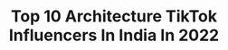 ---
title: Top 10 Architecture TikTok Influencers In India In 2022
description: >-
  Find top architecture TikTok influencers in India in 2022. Most popular hashtags: #architecture #foryou #tiktok #foryoupage.
platform: TikTok
hits: 9
text_top: Identify the best TikTok influencers on inBeat.
text_bottom: inBeat has 9 TikTok influencers like this in India for you to contact.
profiles:
  - username: "shoonya_8007"
    fullname: >-
      nikeeta tamta
    bio: >-
      Nikeeta Tamta Architecture student Devotee of Salman Khan ❤❤❤
    location: "India"
    followers: 39300
    engagement: 1980
    commentsToLikes: 0.058890
    id: ckb8z6a4geeij0j238rhd7lb3
    verified: false
    hashtags: "#retrogaana, #valentinesday2020, #blooper"
  - username: "muraleedharankv"
    fullname: >-
      Building Designers
    bio: >-
      Check this link https://www.buildingdesigners.in/who-we-are/
    location: "India"
    followers: 8010
    engagement: 437
    commentsToLikes: 0.021074
    id: ckbqmiv2f7j3j0j23i9a6hd9p
    verified: false
    hashtags: "#videoleap, #architecture, #house, #home"
  - username: "freearcsky"
    fullname: >-
      🇦  🇷  🇨   🇸  🇰  🇾
    bio: >-
      👉EXTERIOR_DESIGN 👉INTERIOR_DESIGN 👉MODEL_MAKING 👉3D_WALKTHROUGH
    location: "India"
    followers: 182600
    engagement: 683
    commentsToLikes: 0.011804
    id: ckacd9dmcin440i78juqko1b4
    verified: false
    hashtags: "#tiktokglobal, #architect, #interior, #foryou"
  - username: "vishal_3_1_1_2"
    fullname: >-
      vishal_3_1_1_2
    bio: >-
      follow me Instagram 😎 I have one business opportunity for you DM:-Instagram
    location: "India"
    followers: 40500
    engagement: 283
    commentsToLikes: 0.005257
    id: ckbwfmj8023tp0j23x0tfoaf7
    verified: false
    hashtags: "#disigin, #coronavirus, #foryou, #architect"
  - username: "asif_rajasthan"
    fullname: >-
      ASIF Rajasthan
    bio: >-
      الحمداللہ meri awaz 🕋🎤 account freez plz dua kre
    location: "India"
    followers: 29600
    engagement: 2473
    commentsToLikes: 0.015905
    id: ckav1tkcy7w6o0j23vcbulckb
    verified: false
    hashtags: "#mcm, #instafollow, #instacool, #cool"
  - username: "kashishtheattraction"
    fullname: >-
      Kashish Nehalani
    bio: >-
      Instagram - nehalanikashish
    location: "India"
    followers: 48400
    engagement: 321
    commentsToLikes: 0.050454
    id: ckae1mhempibt0i78fc5djz1f
    verified: false
    hashtags: "#babychallenge, #baby, #when, #babyboy"
  - username: "shouryasyal"
    fullname: >-
      Shourya Syal
    bio: >-
      🎥Fitness & Fashion Influencer Instagram {48 k } Follow me⬇️
    location: "India"
    followers: 5370
    engagement: 720
    commentsToLikes: 0.029967
    id: ckbf93kkpzt4f0j238pt7bd0l
    verified: false
    hashtags: "#fashiontips, #mensgrooming, #bicep, #motivate"
  - username: "indian_travellerr"
    fullname: >-
      IndianTraveller
    bio: >-
      Newbie here! Keep supporting each other😀 More into nature n travelling😇
    location: "India"
    followers: 5679
    engagement: 739
    commentsToLikes: 0.023494
    id: ck9c0n3htoegv0j789kc6yv4h
    verified: false
    hashtags: "#gharbaithoindia, #hobby, #himachal, #nature"
  - username: "vinson141"
    fullname: >-
      Vin Son
    bio: >-
      
    location: "India"
    followers: 62000
    engagement: 335
    commentsToLikes: 0.009741
    id: ckad3yv5fmyu90i78io1vkafl
    verified: false
    hashtags: "#friend, #duet, #kovilpatti, #sundayfunday"
---